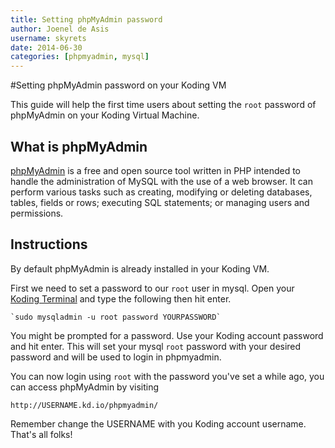 ```yaml
---
title: Setting phpMyAdmin password
author: Joenel de Asis
username: skyrets
date: 2014-06-30
categories: [phpmyadmin, mysql]
---
```


#Setting phpMyAdmin password on your Koding VM

This guide will help the first time users about setting the `root` password of phpMyAdmin on your Koding Virtual Machine.


What is phpMyAdmin
------------------
[phpMyAdmin](www.phpmyadmin.net) is a free and open source tool written in PHP intended to handle the administration of MySQL with the use of a web browser. It can perform various tasks such as creating, modifying or deleting databases, tables, fields or rows; executing SQL statements; or managing users and permissions.

Instructions
------------

By default phpMyAdmin is already installed in your Koding VM.

First we need to set a password to our `root` user in mysql. Open your [Koding Terminal](https://koding.com/Terminal) and type the following then hit enter.

	`sudo mysqladmin -u root password YOURPASSWORD`

You might be prompted for a password. Use your Koding account password and hit enter. This will set your mysql `root` password with your desired password and will be used to login in phpmyadmin.

You can now login using `root` with the password you've set a while ago, you can access phpMyAdmin by visiting

    http://USERNAME.kd.io/phpmyadmin/

Remember change the USERNAME with you Koding account username. That's all folks!

